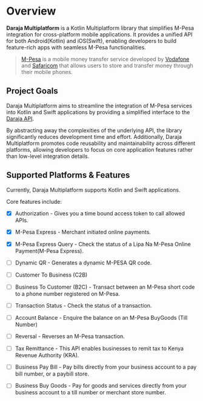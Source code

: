 # Overview

**Daraja Multiplatform** is a Kotlin Multiplatform library that simplifies M-Pesa integration for cross-platform mobile applications. It provides a unified API for both Android(Kotlin) and iOS(Swift), enabling developers to build feature-rich apps with seamless M-Pesa functionalities.

> [M-Pesa](https://en.wikipedia.org/wiki/M-Pesa) is a mobile money transfer service developed by [Vodafone](https://www.vodafone.com/) and [Safaricom](https://www.safaricom.co.ke/) that allows users to store and transfer money through their mobile phones.

## Project Goals

Daraja Multiplatform aims to streamline the integration of M-Pesa services into Kotlin and Swift applications by providing a simplified interface to the [Daraja API](https://developer.safaricom.co.ke/APIs).

By abstracting away the complexities of the underlying API, the library significantly reduces development time and effort. Additionally, Daraja Multiplatform promotes code reusability and maintainability across different platforms, allowing developers to focus on core application features rather than low-level integration details.

## Supported Platforms & Features

Currently, Daraja Multiplatform supports Kotlin and Swift applications.

Core features include:

* [x] Authorization - Gives you a time bound access token to call allowed APIs.
- [x] M-Pesa Express - Merchant initiated online payments.
- [x] M-Pesa Express Query - Check the status of a Lipa Na M-Pesa Online Payment(M-Pesa Express).
- [ ] Dynamic QR - Generates a dynamic M-PESA QR code.
- [ ] Customer To Business (C2B)
- [ ] Business To Customer (B2C) - Transact between an M-Pesa short code to a phone number
  registered on M-Pesa.
- [ ] Transaction Status - Check the status of a transaction.
- [ ] Account Balance - Enquire the balance on an M-Pesa BuyGoods (Till Number)
- [ ] Reversal - Reverses an M-Pesa transaction.
- [ ] Tax Remittance - This API enables businesses to remit tax to Kenya Revenue Authority (KRA).
- [ ] Business Pay Bill - Pay bills directly from your business account to a pay bill number, or a
  paybill store.
- [ ] Business Buy Goods - Pay for goods and services directly from your business account to a till number or merchant store number.


